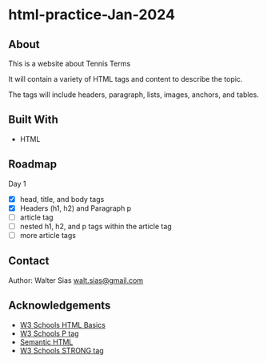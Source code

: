# html-practice-Jan-2024

## About

This is a website about Tennis Terms

It will contain a variety of HTML tags and content to describe the topic.

The tags will include headers, paragraph, lists, images, anchors, and tables.

## Built With

* HTML

## Roadmap

Day 1

- [x] head, title, and body tags
- [x] Headers (h1, h2) and Paragraph p
- [ ] article tag
- [ ] nested h1, h2, and p tags within the article tag
- [ ] more article tags

## Contact

Author: Walter Sias walt.sias@gmail.com

## Acknowledgements

* [W3 Schools HTML Basics](https://www.w3schools.com/html/html_basic.asp)
* [W3 Schools P tag](https://www.w3schools.com/tags/tag_p.asp)
* [Semantic HTML](https://www.semrush.com/blog/semantic-html5-guide/)
* [W3 Schools STRONG tag](https://www.w3schools.com/tags/tag_strong.asp)
